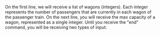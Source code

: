 On the first line, we will receive a list of wagons (integers). Each integer represents the number of passengers that are currently in each wagon of the passenger train. On the next line, you will receive the max capacity of a wagon, represented as a single integer. Until you receive the "end" command, you will be receiving two types of input:
